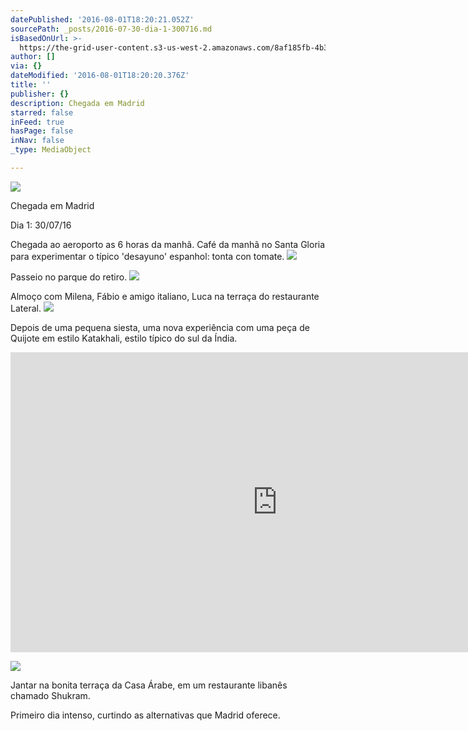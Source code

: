 ```yaml
---
datePublished: '2016-08-01T18:20:21.052Z'
sourcePath: _posts/2016-07-30-dia-1-300716.md
isBasedOnUrl: >-
  https://the-grid-user-content.s3-us-west-2.amazonaws.com/8af185fb-4b3f-4c2a-a572-62a7134ee143.jpg
author: []
via: {}
dateModified: '2016-08-01T18:20:20.376Z'
title: ''
publisher: {}
description: Chegada em Madrid
starred: false
inFeed: true
hasPage: false
inNav: false
_type: MediaObject

---
```

![](https://the-grid-user-content.s3-us-west-2.amazonaws.com/8af185fb-4b3f-4c2a-a572-62a7134ee143.jpg)

Chegada em Madrid

Dia 1: 30/07/16

Chegada ao aeroporto as 6 horas da manhã. Café da manhã no Santa Gloria para experimentar o típico 'desayuno' espanhol: tonta con tomate.
![](https://the-grid-user-content.s3-us-west-2.amazonaws.com/dfa8c991-5f61-4d41-98a7-8b74554f8e44.jpg)

Passeio no parque do retiro.
![](https://the-grid-user-content.s3-us-west-2.amazonaws.com/1899c340-d72b-417d-afd2-2ca7572088ca.jpg)

Almoço com Milena, Fábio e amigo italiano, Luca na terraça do restaurante Lateral.
![](https://the-grid-user-content.s3-us-west-2.amazonaws.com/2e39fcf0-7aea-448e-b2d7-694bd225d310.jpg)

Depois de uma pequena siesta, uma nova experiência com uma peça de Quijote em estilo Katakhali, estilo típico do sul da Índia.

<iframe src="https://cdn.embedly.com/widgets/media.html?src=https%3A%2F%2Fwww.youtube.com%2Fembed%2F76V2-5HTDaQ%3Ffeature%3Doembed&amp;url=http%3A%2F%2Fwww.youtube.com%2Fwatch%3Fv%3D76V2-5HTDaQ&amp;image=https%3A%2F%2Fi.ytimg.com%2Fvi%2F76V2-5HTDaQ%2Fhqdefault.jpg&amp;key=b7d04c9b404c499eba89ee7072e1c4f7&amp;type=text%2Fhtml&amp;schema=youtube" width="854" height="480" scrolling="no" frameborder="0" allowfullscreen="" style=""></iframe>

![](https://s3-us-west-2.amazonaws.com/the-grid-img/p/ba59422a583060f61f5aed6461380470c99fbb1d.jpg)

Jantar na bonita terraça da Casa Árabe, em um restaurante libanês chamado Shukram.

Primeiro dia intenso, curtindo as alternativas que Madrid oferece.